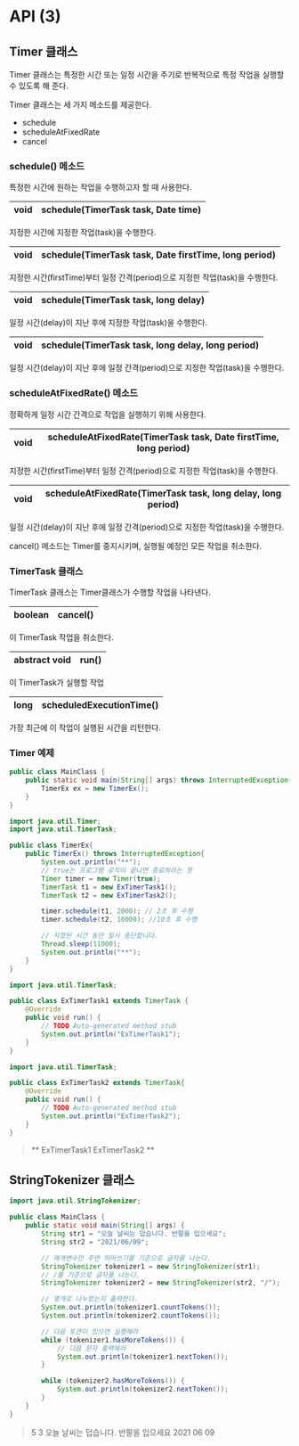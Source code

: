 # API (3)

## Timer 클래스

Timer 클래스는 특정한 시간 또는 일정 시간을 주기로 반복적으로 특정 작업을 실행할 수 있도록 해 준다.

Timer 클래스는 세 가지 메소드를 제공한다.

- schedule
- scheduleAtFixedRate
- cancel

### schedule() 메소드

특정한 시간에 원하는 작업을 수행하고자 할 때 사용한다.<br>

| void | schedule(TimerTask task, Date time) |
| ---- | ----------------------------------- |

지정한 시간에 지정한 작업(task)을 수행한다.

| void | schedule(TimerTask task, Date firstTime, long period) |
| ---- | ----------------------------------------------------- |

지정한 시간(firstTime)부터 일정 간격(period)으로 지정한 작업(task)을 수행한다.

| void | schedule(TimerTask task, long delay) |
| ---- | ------------------------------------ |

일정 시간(delay)이 지난 후에 지정한 작업(task)을 수행한다.

| void | schedule(TimerTask task, long delay, long period) |
| ---- | ------------------------------------------------- |

일정 시간(delay)이 지난 후에 일정 간격(period)으로 지정한 작업(task)을 수행한다.

### scheduleAtFixedRate() 메소드

정확하게 일정 시간 간격으로 작업을 실행하기 위해 사용한다.<br>

| void | scheduleAtFixedRate(TimerTask task, Date firstTime, long period) |
| ---- | ---------------------------------------------------------------- |

지정한 시간(firstTime)부터 일정 간격(period)으로 지정한 작업(task)을 수행한다.

| void | scheduleAtFixedRate(TimerTask task, long delay, long period) |
| ---- | ------------------------------------------------------------ |

일정 시간(delay)이 지난 후에 일정 간격(period)으로 지정한 작업(task)을 수행한다.

cancel() 메소드는 Timer를 중지시키며, 실행될 예정인 모든 작업을 취소한다.

### TimerTask 클래스

TimerTask 클래스는 Timer클래스가 수행할 작업을 나타낸다.<br>

| boolean | cancel() |
| ------- | -------- |

이 TimerTask 작업을 취소한다.

| abstract void | run() |
| ------------- | ----- |

이 TimerTask가 실행할 작업

| long | scheduledExecutionTime() |
| ---- | ------------------------ |

가장 최근에 이 작업이 실행된 시간을 리턴한다.

### Timer 예제

```java
public class MainClass {
	public static void main(String[] args) throws InterruptedException{
		TimerEx ex = new TimerEx();
	}
}
```

```java
import java.util.Timer;
import java.util.TimerTask;

public class TimerEx{
	public TimerEx() throws InterruptedException{
		System.out.println("**");
        // true는 프로그램 로직이 끝나면 종료하라는 뜻
		Timer timer = new Timer(true);
		TimerTask t1 = new ExTimerTask1();
		TimerTask t2 = new ExTimerTask2();

		timer.schedule(t1, 2000); // 2초 후 수행
		timer.schedule(t2, 10000); //10초 후 수행

        // 지정된 시간 동안 일시 중단합니다.
		Thread.sleep(11000);
		System.out.println("**");
	}
}
```

```java
import java.util.TimerTask;

public class ExTimerTask1 extends TimerTask {
	@Override
	public void run() {
		// TODO Auto-generated method stub
		System.out.println("ExTimerTask1");
	}
}
```

```java
import java.util.TimerTask;

public class ExTimerTask2 extends TimerTask{
	@Override
	public void run() {
		// TODO Auto-generated method stub
		System.out.println("ExTimerTask2");
	}
}
```

> **
> ExTimerTask1
> ExTimerTask2
> **

## StringTokenizer 클래스

```java
import java.util.StringTokenizer;

public class MainClass {
	public static void main(String[] args) {
		String str1 = "오늘 날씨는 덥습니다. 반팔을 입으세요";
		String str2 = "2021/06/09";

		// 매개변수만 주면 띄어쓰기를 기준으로 글자를 나눈다.
		StringTokenizer tokenizer1 = new StringTokenizer(str1);
		// /를 기준으로 글자를 나눈다.
		StringTokenizer tokenizer2 = new StringTokenizer(str2, "/");

		// 몇개로 나누었는지 출력한다.
		System.out.println(tokenizer1.countTokens());
		System.out.println(tokenizer2.countTokens());

		// 다음 토큰이 있으면 실행해라
		while (tokenizer1.hasMoreTokens()) {
			// 다음 문자 출력해라
			System.out.println(tokenizer1.nextToken());
		}

		while (tokenizer2.hasMoreTokens()) {
			System.out.println(tokenizer2.nextToken());
		}
	}
}
```

> 5
> 3
> 오늘
> 날씨는
> 덥습니다.
> 반팔을
> 입으세요
> 2021
> 06
> 09
